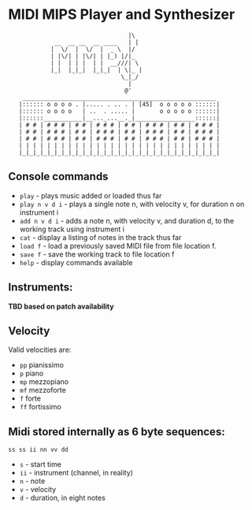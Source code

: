 # MIDI MIPS Player and Synthesizer

```
                                  |\
             __  __ __  __ ____   | |
            |  \/  |  \/  |  _ \  |/
            | |\/| | |\/| | |_) |/|_ 
            | |  | | |  | |  __///| \
            |_|  |_|_|  |_|_|  | \|_ |
			                    \_|_/
								  |
							     @'
    _______________________________________________________
   |:::::: o o o o . |..... . .. . | [45]  o o o o o ::::::|
   |:::::: o o o o   | ..  . ..... |       o o o o o ::::::|
   |::::::___________|__..._...__._|_________________::::::|
   | # # | # # # | # # | # # # | # # | # # # | # # | # # # |
   | # # | # # # | # # | # # # | # # | # # # | # # | # # # |
   | # # | # # # | # # | # # # | # # | # # # | # # | # # # |
   | | | | | | | | | | | | | | | | | | | | | | | | | | | | |
   |_|_|_|_|_|_|_|_|_|_|_|_|_|_|_|_|_|_|_|_|_|_|_|_|_|_|_|_|
```

## Console commands

- `play` - plays music added or loaded thus far
- `play n v d i` - plays a single note n, with velocity v, for duration n on instrument i
- `add n v d i` - adds a note n, with velocity v, and duration d, to the working track using instrument i
- `cat` - display a listing of notes in the track thus far
- `load f` - load a previously saved MIDI file from file location f.
- `save f` - save the working track to file location f
- `help` - display commands available


## Instruments:

**TBD based on patch availability**


## Velocity

Valid velocities are:

- `pp` pianissimo
- `p` piano
- `mp` mezzopiano
- `mf` mezzoforte
- `f` forte
- `ff` fortissimo

## Midi stored internally as 6 byte sequences:

```
ss ss ii nn vv dd
```

- `s` - start time
- `ii` - instrument (channel, in reality)
- `n` - note
- `v` - velocity
- `d` - duration, in eight notes
